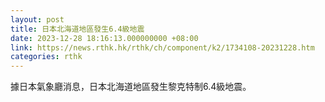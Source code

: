 ```yaml
---
layout: post
title: 日本北海道地區發生6.4級地震
date: 2023-12-28 18:16:13.000000000 +08:00
link: https://news.rthk.hk/rthk/ch/component/k2/1734108-20231228.htm
categories: rthk
---
```


據日本氣象廳消息，日本北海道地區發生黎克特制6.4級地震。
